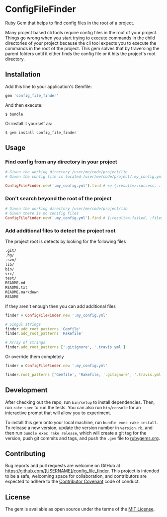 # ConfigFileFinder

Ruby Gem that helps to find config files in the root of a project.

Many project based cli tools require config files in the root of your project. Things go wrong when you start trying to execute commands in the child directories of your project because the cli tool expects you to execute the commands in the root of the project. This gem solves that by traversing the parent folders until it either finds the config file or it hits the project's root directory.

## Installation

Add this line to your application's Gemfile:

```ruby
gem 'config_file_finder'
```

And then execute:

    $ bundle

Or install it yourself as:

    $ gem install config_file_finder

## Usage

### Find config from any directory in your project
```ruby
# Given the working directory /user/me/code/project/lib
# Given the config file is located /user/me/code/project/.my_config.yml

ConfigFileFinder.new('.my_config.yml').find # => {:result=>:success, :files=>[{:project_root_config=>"/user/me/code/project/.my_config.yml"}]} 
```

### Don't search beyond the root of the project
```ruby
# Given the working directory /user/me/code/project/lib
# Given there is no conifig files
ConfigFileFinder.new('.my_config.yml').find # {:result=>:failed, :files=>[{:project_root=>"/users/me/code/project"}], :message=>"Couldn't find config file .config.yml, stopping search at project root directory"}
```

### Add additional files to detect the project root
The project root is detects by looking for the following files
```bash
.git/ 
.hg/ 
.svn/ 
lib/ 
bin/ 
src/ 
test/ 
README.md 
README.txt 
README.markdown 
README
```

If they aren't enough then you can add additional files 
```ruby
finder = ConfigFileFinder.new '.my_config.yml'

# Singul strings
finder.add_root_patterns 'Gemfile'
finder.add_root_patterns 'Rakefile'

# Array of strings
finder.add_root_patterns ['.gitignore', '.travis.yml']
```

Or override them completely 
```ruby
finder = ConfigFileFinder.new '.my_config.yml'

finder.root_patterns ['Gemfile', 'Rakefile, '.gitignore', '.travis.yml']
```

## Development

After checking out the repo, run `bin/setup` to install dependencies. Then, run `rake spec` to run the tests. You can also run `bin/console` for an interactive prompt that will allow you to experiment.

To install this gem onto your local machine, run `bundle exec rake install`. To release a new version, update the version number in `version.rb`, and then run `bundle exec rake release`, which will create a git tag for the version, push git commits and tags, and push the `.gem` file to [rubygems.org](https://rubygems.org).

## Contributing

Bug reports and pull requests are welcome on GitHub at https://github.com/[USERNAME]/config_file_finder. This project is intended to be a safe, welcoming space for collaboration, and contributors are expected to adhere to the [Contributor Covenant](http://contributor-covenant.org) code of conduct.


## License

The gem is available as open source under the terms of the [MIT License](http://opensource.org/licenses/MIT).


